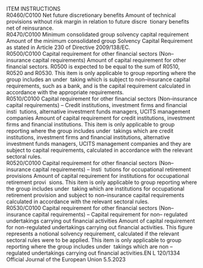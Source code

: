  
ITEM  INSTRUCTIONS  
R0460/C0100  Net future discretionary 
benefits  Amount of technical provisions without risk margin in relation to future discre ­
tionary benefits net of reinsurance.  
R0470/C0100  Minimum consolidated 
group solvency capital 
requirement  Amount of the minimum consolidated group Solvency Capital Requirement as stated 
in Article 230 of Directive 2009/138/EC.  
R0500/C0100  Capital requirement for 
other financial sectors 
(Non–insurance capital 
requirements)  Amount of capital requirement for other financial sectors. 
R0500 is expected to be equal to the sum of R0510, R0520 and R0530. 
This item is only applicable to group reporting where the group includes an under ­
taking which is subject to non–insurance capital requirements, such as a bank, and is 
the capital requirement calculated in accordance with the appropriate requirements.  
R0510/C0100  Capital requirement for 
other financial sectors 
(Non–insurance capital 
requirements) – Credit 
institutions, investment 
firms and financial insti ­
tutions, alternative 
investment funds 
managers, UCITS 
management companies  Amount of capital requirement for credit institutions, investment firms and financial 
institutions. 
This item is only applicable to group reporting where the group includes under ­
takings which are credit institutions, investment firms and financial institutions, 
alternative investment funds managers, UCITS management companies and they 
are subject to capital requirements, calculated in accordance with the relevant 
sectoral rules.  
R0520/C0100  Capital requirement for 
other financial sectors 
(Non–insurance capital 
requirements) – Insti ­
tutions for occupational 
retirement provisions  Amount of capital requirement for institutions for occupational retirement provi ­
sions. 
This item is only applicable to group reporting where the group includes under ­
taking which are institutions for occupational retirement provision and subject to 
non–insurance capital requirements calculated in accordance with the relevant 
sectoral rules.  
R0530/C0100  Capital requirement for 
other financial sectors 
(Non–insurance capital 
requirements) – Capital 
requirement for non– 
regulated undertakings 
carrying out financial 
activities  Amount of capital requirement for non-regulated undertakings carrying out financial 
activities. This figure represents a notional solvency requirement, calculated if the 
relevant sectoral rules were to be applied. 
This item is only applicable to group reporting where the group includes under ­
takings which are non – regulated undertakings carrying out financial activities.EN  L 120/1334 Official Journal of the European Union 5.5.2023
